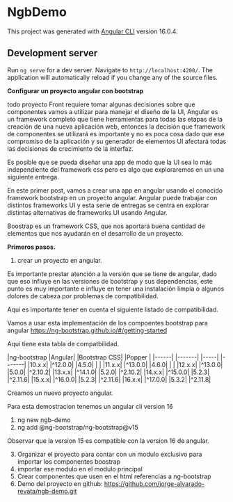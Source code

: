 # NgbDemo

This project was generated with [Angular CLI](https://github.com/angular/angular-cli) version 16.0.4.

## Development server

Run `ng serve` for a dev server. Navigate to `http://localhost:4200/`. The application will automatically reload if you change any of the source files.

**Configurar un proyecto angular con bootstrap**

todo proyecto Front requiere tomar algunas decisiones sobre que componentes vamos a utilizar para manejar el diseño de la UI, 
Angular es un framework completo que tiene herramientas para todas las etapas de la creación de una nueva aplicación web, entonces la decisión que framework de componentes 
se utilizará es importante y no es poca cosa dado que ese compromiso de la aplicación y su generador de elementos UI afectará todas las decisiones de crecimiento de la interfaz.

Es posible que se pueda diseñar una app de modo que la UI sea lo más independiente del framework css pero es algo que exploraremos en un una siguiente entrega. 

En este primer post, vamos a crear una app en angular usando el conocido framework bootstrap en un proyecto angular. Angular puede trabajar con distintos frameworks UI y esta serie de entregas se centra en explorar distintas alternativas de frameworks UI usando Angular.

Boostrap es un framework CSS, que nos aportará buena cantidad de elementos que nos ayudarán en el desarrollo de un proyecto.

**Primeros pasos.**

1. crear un proyecto en angular.

Es importante prestar atención a la versión que se tiene de angular, dado que eso influye en las versiones de bootstrap y sus dependencias, este punto es muy importante e influye en tener una instalación limpia o algunos dolores de cabeza por problemas de compatibilidad.


Aqui es importante tener en cuenta el siguiente listado de compatibilidad.

Vamos a usar esta implementación de los compoentes bootstrap para angular
https://ng-bootstrap.github.io/#/getting-started

Aqui tiene esta tabla de compatbilidad.


|ng-bootstrap	    |Angular|			|Bootstrap CSS|	|Popper |
|------|			|-------|			|-----|	        |-------|
|10.x.x|			|^12.0.0|			|4.5.0|	        |       |
|11.x.x|			|^13.0.0|			|4.6.0|	        |       |
|12.x.x|			|^13.0.0|			|5.0.0|			|^2.10.2|
|13.x.x|		    |^14.1.0|			|5.2.0|			|^2.10.2|
|14.x.x|			|^15.0.0|			|5.2.3|			|^2.11.6|
|15.x.x|			|^16.0.0|			|5.2.3|			|^2.11.6|
|16.x.x|			|^17.0.0|			|5.3.2|			|^2.11.8|

Creamos un nuevo proyecto angular.

Para esta demostracion tenemos un angular cli version 16

1. ng new ngb-demo
2. ng add @ng-bootstrap/ng-bootstrap@v15

Observar que la version 15 es compatible con la version 16 de angular.

3. Organizar el proyecto para contar con un modulo exclusivo para importar los componentes boostrap
4. importar ese modulo en el modulo principal
5. Crear componentes que usen en el html referencias a ng-bootstrap
6. Demo del proyecto en github: https://github.com/jorge-alvarado-revata/ngb-demo.git